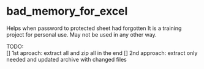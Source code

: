 # bad_memory_for_excel
Helps when password to protected sheet had forgotten
It is a training project for personal use. May not be used in any other way.

TODO:  
[] 1st aproach: extract all and zip all in the end
[] 2nd approach: extract only needed and updated archive with changed files
